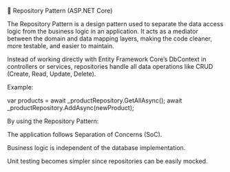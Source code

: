 🧩 Repository Pattern (ASP.NET Core)

The Repository Pattern is a design pattern used to separate the data access logic from the business logic in an application.
It acts as a mediator between the domain and data mapping layers, making the code cleaner, more testable, and easier to maintain.

Instead of working directly with Entity Framework Core’s DbContext in controllers or services, repositories handle all data operations like CRUD (Create, Read, Update, Delete).

Example:

var products = await _productRepository.GetAllAsync();
await _productRepository.AddAsync(newProduct);


By using the Repository Pattern:

The application follows Separation of Concerns (SoC).

Business logic is independent of the database implementation.

Unit testing becomes simpler since repositories can be easily mocked.
